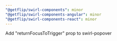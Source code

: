 ```yaml
---
"@getflip/swirl-components": minor
"@getflip/swirl-components-angular": minor
"@getflip/swirl-components-react": minor
---
```


Add "returnFocusToTrigger" prop to swirl-popover
